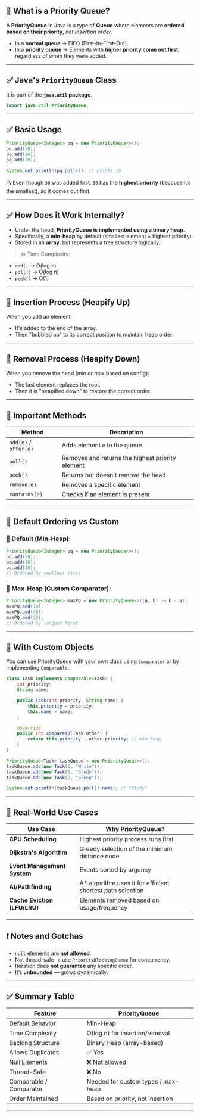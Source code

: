 ## 🔷 What is a Priority Queue?

A **PriorityQueue** in Java is a type of **Queue** where elements are **ordered based on their priority**, *not insertion order*.

- In a **normal queue** → FIFO (First-In-First-Out).
- In a **priority queue** → Elements with **higher priority come out first**, regardless of when they were added.

---

## ✅ Java's `PriorityQueue` Class

It is part of the **`java.util` package**.

```java
import java.util.PriorityQueue;
```

---

## ✅ Basic Usage

```java
PriorityQueue<Integer> pq = new PriorityQueue<>();
pq.add(30);
pq.add(10);
pq.add(20);

System.out.println(pq.poll()); // prints 10
```

🔍 Even though `30` was added first, `10` has the **highest priority** (because it’s the smallest), so it comes out first.

---

## ✅ How Does it Work Internally?

- Under the hood, **PriorityQueue is implemented using a binary heap**.
- Specifically, a **min-heap** by default (smallest element = highest priority).
- Stored in an **array**, but represents a tree structure logically.

> ⚙️ Time Complexity:
- `add()` → O(log n)
- `poll()` → O(log n)
- `peek()` → O(1)

---

## 🔁 Insertion Process (Heapify Up)

When you add an element:
- It's added to the end of the array.
- Then "bubbled up" to its correct position to maintain heap order.

---

## 🔁 Removal Process (Heapify Down)

When you remove the head (min or max based on config):
- The last element replaces the root.
- Then it is "heapified down" to restore the correct order.

---

## 🧠 Important Methods

| Method | Description |
|--------|-------------|
| `add(e)` / `offer(e)` | Adds element `e` to the queue |
| `poll()` | Removes and returns the highest priority element |
| `peek()` | Returns but doesn't remove the head |
| `remove(e)` | Removes a specific element |
| `contains(e)` | Checks if an element is present |

---

## 🔄 Default Ordering vs Custom

### 🔸 Default (Min-Heap):
```java
PriorityQueue<Integer> pq = new PriorityQueue<>();
pq.add(50);
pq.add(10);
pq.add(30);
// Ordered by smallest first
```

### 🔸 Max-Heap (Custom Comparator):

```java
PriorityQueue<Integer> maxPQ = new PriorityQueue<>((a, b) -> b - a);
maxPQ.add(10);
maxPQ.add(40);
maxPQ.add(30);
// Ordered by largest first
```

---

## 🔧 With Custom Objects

You can use PriorityQueue with your own class using `Comparator` or by implementing `Comparable`.

```java
class Task implements Comparable<Task> {
    int priority;
    String name;

    public Task(int priority, String name) {
        this.priority = priority;
        this.name = name;
    }

    @Override
    public int compareTo(Task other) {
        return this.priority - other.priority; // min-heap
    }
}

PriorityQueue<Task> taskQueue = new PriorityQueue<>();
taskQueue.add(new Task(2, "Write"));
taskQueue.add(new Task(1, "Study"));
taskQueue.add(new Task(3, "Sleep"));

System.out.println(taskQueue.poll().name); // "Study"
```

---

## 🧪 Real-World Use Cases

| Use Case | Why PriorityQueue? |
|----------|--------------------|
| **CPU Scheduling** | Highest priority process runs first |
| **Dijkstra's Algorithm** | Greedy selection of the minimum distance node |
| **Event Management System** | Events sorted by urgency |
| **AI/Pathfinding** | A* algorithm uses it for efficient shortest path selection |
| **Cache Eviction (LFU/LRU)** | Elements removed based on usage/frequency |

---

## ❗ Notes and Gotchas

- `null` elements are **not allowed**.
- Not thread-safe → use `PriorityBlockingQueue` for concurrency.
- Iteration does **not guarantee** any specific order.
- It’s **unbounded** — grows dynamically.

---

## ✅ Summary Table

| Feature | PriorityQueue |
|--------|---------------|
| Default Behavior | Min-Heap |
| Time Complexity | O(log n) for insertion/removal |
| Backing Structure | Binary Heap (array-based) |
| Allows Duplicates | ✅ Yes |
| Null Elements | ❌ Not allowed |
| Thread-Safe | ❌ No |
| Comparable / Comparator | Needed for custom types / max-heap |
| Order Maintained | Based on priority, not insertion |

---